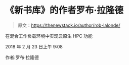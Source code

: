 # 《新书库》的作者罗布·拉隆德

> 原文：<https://thenewstack.io/author/rob-lalonde/>

在混合工作负载环境中实现云原生 HPC 功能

2018 年 2 月 23 日上午 9:08

作者:罗布·拉隆德